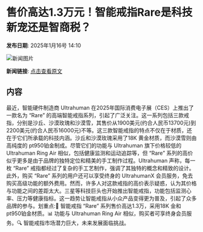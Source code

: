 # 售价高达1.3万元！智能戒指Rare是科技新宠还是智商税？

**发布日期**: 2025年1月16号 14:10

![新闻图片](https://upload.chinaz.com/2025/0116/6387263342419001424499302.png)

**新闻链接**: [点击查看原文](https://www.aibase.com/zh/news/14772)

## 内容

最近，智能硬件制造商 Ultrahuman 在2025年国际消费电子展（CES）上推出了一款名为 “Rare” 的高端智能戒指系列，引起了广泛关注。这一系列包括三款戒指，分别是沙丘、沙漠玫瑰和沙漠雪，其售价从1900美元(约合人民币13700元)到2200美元(约合人民币16000元)不等。这三款智能戒指的特点不仅在于材质，还在于它们所承载的科技内涵。沙丘和沙漠玫瑰采用了18K 黄金材质，而沙漠雪则由高纯度的 pt950铂金制成。尽管它们的功能与 Ultrahuman 旗下价格较低的 Ultrahuman Ring Air 相似，包括健康监测和运动追踪等，但 “Rare” 系列的高价似乎更多是由于品牌的独特定位和精美的手工制作过程。Ultrahuman 声称，每一枚 “Rare” 戒指都经过了复杂的手工艺制作，强调了其独特的概念和精致的设计。此外，购买 “Rare” 系列的用户还可以享受终身的 UltrahumanX 会员服务，免去购买高级功能的额外费用。然而，许多人对这款戒指的高价表示疑惑，认为其价格与功能之间的差距太大。三星等科技巨头也开始推出智能戒指，功能包括监测心率、压力等健康指标。这一趋势让智能戒指从小众产品变得更为普及，引起了众多品牌的参与。划重点:🌟 智能戒指 “Rare” 系列售价高达1.3万，采用18K 金和 pt950铂金材质。📊 功能与 Ultrahuman Ring Air 相似，购买者可享终身会员服务。🔍 智能戒指市场潜力巨大，未来发展面临挑战。
